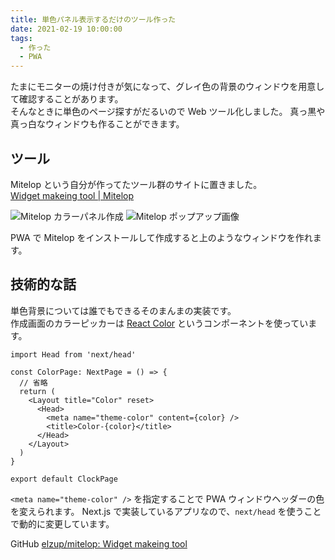 ```yaml
---
title: 単色パネル表示するだけのツール作った
date: 2021-02-19 10:00:00
tags:
  - 作った
  - PWA
---
```


たまにモニターの焼け付きが気になって、グレイ色の背景のウィンドウを用意して確認することがあります。  
そんなときに単色のページ探すがだるいので Web ツール化しました。
真っ黒や真っ白なウィンドウも作ることができます。

## ツール

Mitelop という自分が作ってたツール群のサイトに置きました。  
[Widget makeing tool \| Mitelop](https://mitelop.anozon.me/)

![Mitelop カラーパネル作成](https://elzup-image-storage.s3.amazonaws.com/blog/mitelop-color.png)
![Mitelop ポップアップ画像](https://elzup-image-storage.s3.amazonaws.com/blog/mitelop-color-window.png)

PWA で Mitelop をインストールして作成すると上のようなウィンドウを作れます。

## 技術的な話

単色背景については誰でもできるそのまんまの実装です。  
作成画面のカラーピッカーは [React Color](https://casesandberg.github.io/react-color/) というコンポーネントを使っています。

```tsx
import Head from 'next/head'

const ColorPage: NextPage = () => {
  // 省略
  return (
    <Layout title="Color" reset>
      <Head>
        <meta name="theme-color" content={color} />
        <title>Color-{color}</title>
      </Head>
    </Layout>
  )
}

export default ClockPage
```

`<meta name="theme-color" />` を指定することで PWA ウィンドウヘッダーの色を変えられます。
Next.js で実装しているアプリなので、`next/head` を使うことで動的に変更しています。

GitHub [elzup/mitelop: Widget makeing tool](https://github.com/elzup/mitelop)
